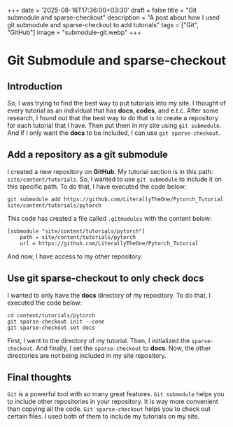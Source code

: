 +++
date = '2025-08-16T17:36:00+03:30'
draft = false
title = "Git submodule and sparse-checkout"
description = "A post about how I used git submodule and sparse-checkout to add tutorials"
tags = ["Git", "GitHub"]
image = "submodule-git.webp"
+++

# Git Submodule and sparse-checkout

## Introduction

So, I was trying to find the best way to put tutorials into my site.
I thought of every tutorial as an individual that has **docs**, **codes**, and e.t.c.
After some research, I found out that the best way to do that is to create a repository
for each tutorial that I have.
Then put them in my site using `git submodule`.
And if I only want the **docs** to be included, I can use `git sparse-checkout`.

## Add a repository as a git submodule

I created a new repository on **GitHub**.
My tutorial section is in this path: `site/content/tutorials`.
So, I wanted to use `git submodule` to include it on this specific path.
To do that, I have executed the code below:

```shell
git submodule add https://github.com/LiterallyTheOne/Pytorch_Tutorial site/content/tutorials/pytorch
```

This code has created a file called `.gitmodules` with the content below:

```text
[submodule "site/content/tutorials/pytorch"]
	path = site/content/tutorials/pytorch
	url = https://github.com/LiterallyTheOne/Pytorch_Tutorial
```

And now, I have access to my other repository.

## Use git sparse-checkout to only check docs

I wanted to only have the **docs** directory of my repository.
To do that, I executed the code below:

```shell
cd content/tutorials/pytorch
git sparse-checkout init --cone
git sparse-checkout set docs
```

First, I went to the directory of my tutorial.
Then, I initialized the `sparse-checkout`.
And finally, I set the `sparse-checkout` to **docs**.
Now, the other directories are not being included in my site repository.

## Final thoughts

`Git` is a powerful tool with so many great features.
`Git submodule` helps you to include other repositories in your repository.
It is way more convenient than copying all the code.
`Git sparse-checkout` helps you to check out certain files.
I used both of them to include my tutorials on my site.
